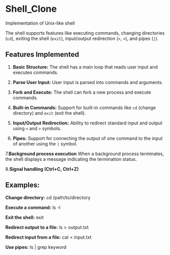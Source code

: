 # Shell_Clone

Implementation of Unix-like shell 

The shell supports features like executing commands, changing directories (`cd`), exiting the shell (`exit`), input/output redirection (`>`, `<`), and pipes (`|`).

## Features Implemented

1. **Basic Structure:** The shell has a main loop that reads user input and executes commands.

2. **Parse User Input:** User input is parsed into commands and arguments.

3. **Fork and Execute:** The shell can fork a new process and execute commands.

4. **Built-in Commands:** Support for built-in commands like `cd` (change directory) and `exit` (exit the shell).

5. **Input/Output Redirection:** Ability to redirect standard input and output using `<` and `>` symbols.

6. **Pipes:** Support for connecting the output of one command to the input of another using the `|` symbol.

7.**Background process execution** When a background process terminates, the shell displays a message indicating the termination status.

8.**Signal handling (Ctrl+C, Ctrl+Z)** 

## Examples:
**Change directory:**   cd /path/to/directory

**Execute a command:**  ls -l

**Exit the shell:**     exit

**Redirect output to a file:**   ls > output.txt

**Redirect input from a file:**   cat < input.txt

**Use pipes:**   ls | grep keyword
